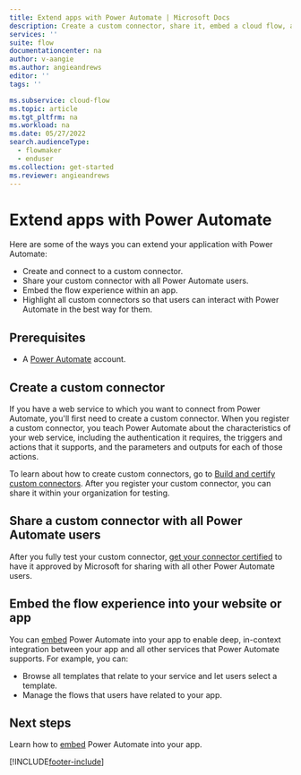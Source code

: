 ```yaml
---
title: Extend apps with Power Automate | Microsoft Docs
description: Create a custom connector, share it, embed a cloud flow, and do much more.
services: ''
suite: flow
documentationcenter: na
author: v-aangie
ms.author: angieandrews
editor: ''
tags: ''

ms.subservice: cloud-flow
ms.topic: article
ms.tgt_pltfrm: na
ms.workload: na
ms.date: 05/27/2022
search.audienceType: 
  - flowmaker
  - enduser
ms.collection: get-started
ms.reviewer: angieandrews
---
```


# Extend apps with Power Automate

Here are some of the ways you can extend your application with Power Automate:

* Create and connect to a custom connector.
* Share your custom connector with all Power Automate users.
* Embed the flow experience within an app.
* Highlight all custom connectors so that users can interact with Power Automate in the best way for them.

## Prerequisites

* A [Power Automate](https://make.powerautomate.com) account.

## Create a custom connector

If you have a web service to which you want to connect from Power Automate, you'll first need to create a custom connector. When you register a custom connector, you teach Power Automate about the characteristics of your web service, including the authentication it requires, the triggers and actions that it supports, and the parameters and outputs for each of those actions.

To learn about how to create custom connectors, go to [Build and certify custom connectors](developer/register-custom-api.md). After you register your custom connector, you can share it within your organization for testing.

## Share a custom connector with all Power Automate users

After you fully test your custom connector, [get your connector certified](/connectors/custom-connectors/submit-certification) to have it approved by Microsoft for sharing with all other Power Automate users.

## Embed the flow experience into your website or app

You can [embed](developer/embed-flow-dev.md) Power Automate into your app to enable deep, in-context integration between your app and all other services that Power Automate supports. For example, you can:

* Browse all templates that relate to your service and let users select a template.
* Manage the flows that users have related to your app.

## Next steps

Learn how to [embed](developer/embed-flow-dev.md) Power Automate into your app.


[!INCLUDE[footer-include](includes/footer-banner.md)]
